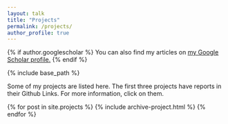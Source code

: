 ```yaml
---
layout: talk
title: "Projects"
permalink: /projects/
author_profile: true
---
```


{% if author.googlescholar %}
  You can also find my articles on <u><a href="{{author.googlescholar}}">my Google Scholar profile</a>.</u>
{% endif %}

{% include base_path %}

Some of my projects are listed here. The first three projects have reports in their Github Links. For more information, click on them. 

{% for post in site.projects %}
  {% include archive-project.html %}
{% endfor %}
